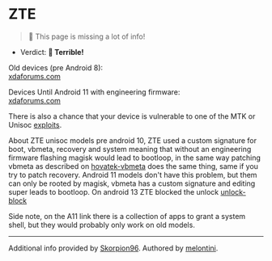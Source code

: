# ZTE

> 🧹 This page is missing a lot of info!

- Verdict: **🍅 Terrible!**

Old devices (pre Android 8):<br/>
[xdaforums.com][pre-android-8]

Devices Until Android 11 with engineering firmware:<br/>
[xdaforums.com][until-android-11-few-models]

There is also a chance that your device is vulnerable to one of the MTK or Unisoc [exploits](../../README.md#universal-soc-based-methods).

About ZTE unisoc models pre android 10, ZTE used a custom signature for boot, vbmeta, recovery and system meaning that without an engineering firmware flashing magisk would lead to bootloop, in the same way patching vbmeta as described on [hovatek-vbmeta] does the same thing, same if you try to patch recovery. Android 11 models don't have this problem, but them can only be rooted by magisk, vbmeta has a custom signature and editing super leads to bootloop. On android 13 ZTE blocked the unlock [unlock-block]

Side note, on the A11 link there is a collection of apps to grant a system shell, but they would probably only work on old models.

***
Additional info provided by [Skorpion96](https://github.com/Skorpion96).
Authored by [melontini](https://github.com/melontini).

[pre-android-8]:https://xdaforums.com/t/bootloader-unlocking-on-older-qualcomm-zte-devices-devinfo-partition-modification.4100897/
[until-android-11-few-models]:https://xdaforums.com/t/zte-blade-a5-2019-2020-etc-root-guide-locked-bootloader-valid-for-all-unisoc-zte-models-with-an-engineering-firmware.4612391/
[unisoc-cve]:https://github.com/TomKing062/CVE-2022-38694_unlock_bootloader/releases/tag/1.72
[hovatek-vbmeta]:https://www.hovatek.com/forum/thread-32664.html

[unlock-block]:https://github.com/TomKing062/CVE-2022-38694_unlock_bootloader/wiki/patch_do_cboot%E2%80%90FDL1#set_lock_status
